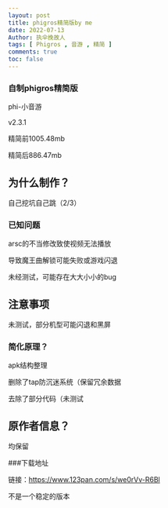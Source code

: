 ```yaml
---
layout: post
title: phigros精简版by me
date: 2022-07-13
Author: 执伞挽故人
tags: [ Phigros , 音游 , 精简 ]
comments: true
toc: false
---
```


### 自制phigros精简版

phi-小音游

v2.3.1

精简前1005.48mb

精简后886.47mb

<!-- more -->

## 为什么制作？

自己挖坑自己跳（2/3）

### 已知问题

arsc的不当修改致使视频无法播放

导致魔王曲解锁可能失败或游戏闪退

未经测试，可能存在大大小小的bug

## 注意事项

未测试，部分机型可能闪退和黑屏

### 简化原理？

apk结构整理

删除了tap防沉迷系统（保留冗余数据

去除了部分代码（未测试

## 原作者信息？

均保留

###下载地址

链接：https://www.123pan.com/s/we0rVv-R6Bl

不是一个稳定的版本

